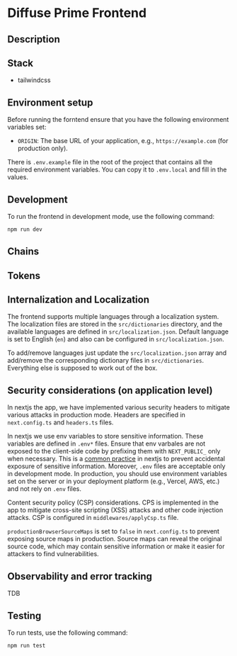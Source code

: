 # Diffuse Prime Frontend

## Description

## Stack

- tailwindcss

## Environment setup

Before running the forntend ensure that you have the following environment variables set:

- `ORIGIN`: The base URL of your application, e.g., `https://example.com` (for production only).

There is `.env.example` file in the root of the project that contains all the required environment variables. You can copy it to `.env.local` and fill in the values.

## Development

To run the frontend in development mode, use the following command:

```bash
npm run dev
```

## Chains

## Tokens

## Internalization and Localization

The frontend supports multiple languages through a localization system. The localization files are stored in the `src/dictionaries` directory, and the available languages are defined in `src/localization.json`. Default language is set to English (`en`) and also can be configured in `src/localization.json`.

To add/remove languages just update the `src/localization.json` array and add/remove the corresponding dictionary files in `src/dictionaries`. Everything else is supposed to work out of the box.

## Security considerations (on application level)

In nextjs the app, we have implemented various security headers to mitigate various attacks in production mode. Headers are specified in `next.config.ts` and `headers.ts` files.

In nextjs we use env variables to store sensitive information. These variables are defined in `.env*` files. Ensure that env varbales are not exposed to the client-side code by prefixing them with `NEXT_PUBLIC_` only when necessary. This is a [common practice](https://nextjs.org/docs/app/guides/environment-variables#bundling-environment-variables-for-the-browser) in nextjs to prevent accidental exposure of sensitive information.
Moreover, `.env` files are acceptable only in development mode. In production, you should use environment variables set on the server or in your deployment platform (e.g., Vercel, AWS, etc.) and not rely on `.env` files.

Content security policy (CSP) considerations.
CPS is implemented in the app to mitigate cross-site scripting (XSS) attacks and other code injection attacks. CSP is configured in `middlewares/applyCsp.ts` file.

`productionBrowserSourceMaps` is set to `false` in `next.config.ts` to prevent exposing source maps in production. Source maps can reveal the original source code, which may contain sensitive information or make it easier for attackers to find vulnerabilities.

## Observability and error tracking

TDB

## Testing

To run tests, use the following command:

```bash
npm run test
```
